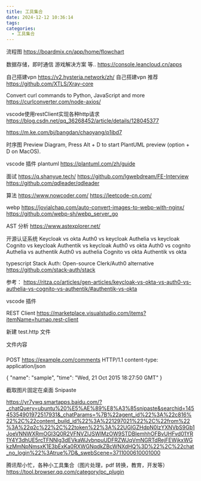 ```yaml
---
title: 工具集合
date: 2024-12-12 10:36:14
tags:
categories:
  - 工具集合
---
```


流程图
https://boardmix.cn/app/home/flowchart

数据存储，即时通信 游戏解决方案 等..
https://console.leancloud.cn/apps


自己搭建vpn
https://v2.hysteria.network/zh/
自己搭建vpn 推荐
https://github.com/XTLS/Xray-core

Convert curl commands to Python, JavaScript and more
https://curlconverter.com/node-axios/


vscode使用restClient实现各种http请求
https://blog.csdn.net/qq_36268452/article/details/128045377


https://m.ke.com/bj/bangdan/chaoyang/p1ibd7


时序图
Preview Diagram, Press Alt + D to start PlantUML preview (option + D on MacOS).

vscode 插件 plantuml
https://plantuml.com/zh/guide


面试
https://q.shanyue.tech/
https://github.com/lgwebdream/FE-Interview
https://github.com/qdleader/qdleader

算法
https://www.nowcoder.com/
https://leetcode-cn.com/

webp 
https://jovialchap.com/auto-convert-images-to-webp-with-nginx/
https://github.com/webp-sh/webp_server_go


AST 分析
https://www.astexplorer.net/




开源认证系统
Keycloak vs okta
Auth0 vs keycloak
Authelia vs keycloak
Cognito vs keycloak
Authentik vs keycloak
Auth0 vs okta
Auth0 vs cognito
Authelia vs authentik
Auth0 vs authelia
Cognito vs okta
Authentik vs okta


typescript
Stack Auth: Open-source Clerk/Auth0 alternative
https://github.com/stack-auth/stack



参考：
https://ritza.co/articles/gen-articles/keycloak-vs-okta-vs-auth0-vs-authelia-vs-cognito-vs-authentik/#authentik-vs-okta


vscode 插件

REST Client
https://marketplace.visualstudio.com/items?itemName=humao.rest-client

新建 test.http 文件

文件内容

###
POST https://example.com/comments HTTP/1.1
content-type: application/json

{
    "name": "sample",
    "time": "Wed, 21 Oct 2015 18:27:50 GMT"
}


截取图片固定在桌面 Snipaste  

https://yr7ywq.smartapps.baidu.com/?_chatQuery=ubuntu%20%E5%AE%89%E8%A3%85snipaste&searchid=14545354901972517931&_chatParams=%7B%22agent_id%22%3A%22c816%22%2C%22content_build_id%22%3A%221297021%22%2C%22from%22%3A%22q2c%22%2C%22token%22%3A%22UGlGZHdpN0lzYXNVbS9Gb1JoeVNNWXRmOGI3Q0R2VFNVZlJSWlMzOW9STDBIemhhOFBvUHFvd01YR1Y4Y3dhUE5rcTFNNlg3dEVkaWJvbnpuUDFRZWJqVmNGRTdRejFEWjkxWGkzMmNpNmsxK1E3bExKa0RXWGNqdkZBcWNXdHQ%3D%22%2C%22chat_no_login%22%3Atrue%7D&_swebScene=3711000610001000



腾讯帮小忙，各种小工具集合（图片处理，pdf 转换，教育，开发等）
https://tool.browser.qq.com/category/pc_plugin